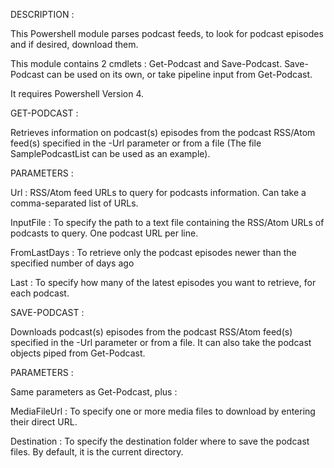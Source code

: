 DESCRIPTION :

This Powershell module parses podcast feeds, to look for podcast episodes and if desired, download them.

This module contains 2 cmdlets : Get-Podcast and Save-Podcast.
Save-Podcast can be used on its own, or take pipeline input from Get-Podcast.

It requires Powershell Version 4.

GET-PODCAST :

Retrieves information on podcast(s) episodes from the podcast RSS/Atom feed(s) specified in the -Url parameter or from a file (The file SamplePodcastList can be used as an example).

PARAMETERS :

Url : RSS/Atom feed URLs to query for podcasts information.
Can take a comma-separated list of URLs.

InputFile : To specify the path to a text file containing the RSS/Atom URLs of podcasts to query. One podcast URL per line.

FromLastDays : To retrieve only the podcast episodes newer than the specified number of days ago

Last : To specify how many of the latest episodes you want to retrieve, for each podcast.

SAVE-PODCAST :

Downloads podcast(s) episodes from the podcast RSS/Atom feed(s) specified in the -Url parameter or from a file.
It can also take the podcast objects piped from Get-Podcast.

PARAMETERS :

Same parameters as Get-Podcast, plus :

MediaFileUrl : To specify one or more media files to download by entering their direct URL.

Destination : To specify the destination folder where to save the podcast files. By default, it is the current directory.
